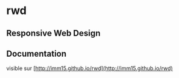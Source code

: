 # rwd

## Responsive Web Design
## Documentation

visible sur
[http://imm15.github.io/rwd](http://imm15.github.io/rwd)
